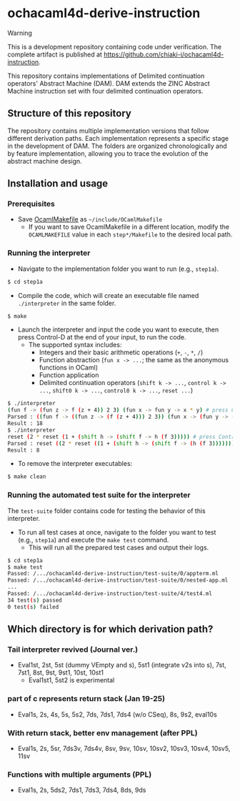 # ochacaml4d-derive-instruction

> [!WARNING]
> This is a development repository containing code under verification.
> The complete artifact is published at https://github.com/chiaki-i/ochacaml4d-instruction.

This repository contains implementations of Delimited continuation operators' Abstract Machine (DAM).
DAM extends the ZINC Abstract Machine instruction set with four delimited continuation operators.

## Structure of this repository
The repository contains multiple implementation versions that follow different derivation paths.
Each implementation represents a specific stage in the development of DAM.
The folders are organized chronologically and by feature implementation, allowing you to trace the evolution of the abstract machine design.

## Installation and usage

### Prerequisites

- Save [OcamlMakefile](https://github.com/mmottl/ocaml-makefile/blob/master/OCamlMakefile) as `~/include/OCamlMakefile`
  - If you want to save OcamlMakefile in a different location, modify the `OCAMLMAKEFILE` value in each `step*/Makefile` to the desired local path.

### Running the interpreter

- Navigate to the implementation folder you want to run (e.g., `step1a`).
```bash
$ cd step1a
```
- Compile the code, which will create an executable file named `./interpreter` in the same folder.
```bash
$ make
```
- Launch the interpreter and input the code you want to execute, then press Control-D at the end of your input, to run the code.
  - The supported syntax includes:
    - Integers and their basic arithmetic operations (`+`, `-`, `*`, `/`)
    - Function abstraction (`fun x -> ...`; the same as the anonymous functions in OCaml)
    - Function application
    - Delimited continuation operators (`shift k -> ...`, `control k -> ...`, `shift0 k -> ...`, `control0 k -> ...`, `reset ...`)
```bash
$ ./interpreter
(fun f -> (fun z -> f (z + 4)) 2 3) (fun x -> fun y -> x * y) # press Control-D at the end of your input
Parsed : ((fun f -> ((fun z -> (f (z + 4))) 2 3)) (fun x -> (fun y -> (x * y))))
Result : 18
$ ./interpreter
reset (2 * reset (1 + (shift h -> (shift f -> h (f 3))))) # press Control-D at the end of your input
Parsed : reset ((2 * reset ((1 + (shift h -> (shift f -> (h (f 3))))))))
Result : 8
```
- To remove the interpreter executables:
```bash
$ make clean
```

### Running the automated test suite for the interpreter

The `test-suite` folder contains code for testing the behavior of this interpreter.
- To run all test cases at once, navigate to the folder you want to test (e.g., `step1a`) and execute the `make test` command.
  - This will run all the prepared test cases and output their logs.
```bash
$ cd step1a
$ make test
Passed: /.../ochacaml4d-derive-instruction/test-suite/0/appterm.ml
Passed: /.../ochacaml4d-derive-instruction/test-suite/0/nested-app.ml
...
Passed: /.../ochacaml4d-derive-instruction/test-suite/4/test4.ml
34 test(s) passed
0 test(s) failed
```

## Which directory is for which derivation path?

### Tail interpreter revived (Journal ver.)
- Eval1st, 2st, 5st (dummy VEmpty and s), 5st1 (integrate v2s into s), 7st, 7st1, 8st, 9st, 9st1, 10st, 10st1
  - Eval1st1, 5st2 is experimental

### part of c represents return stack (Jan 19-25)
- Eval1s, 2s, 4s, 5s, 5s2, 7ds, 7ds1, 7ds4 (w/o CSeq), 8s, 9s2, eval10s

### With return stack, better env management (after PPL)
- Eval1s, 2s, 5sr, 7ds3v, 7ds4v, 8sv, 9sv, 10sv, 10sv2, 10sv3, 10sv4, 10sv5, 11sv

### Functions with multiple arguments (PPL)
- Eval1s, 2s, 5ds2, 7ds1, 7ds3, 7ds4, 8ds, 9ds
